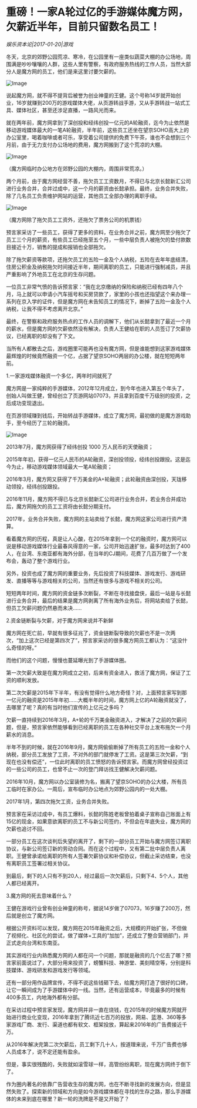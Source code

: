 # 重磅！一家A轮过亿的手游媒体魔方网，欠薪近半年，目前只留数名员工！

*娱乐资本论|2017-01-20|游戏*

冬天，北京的郊野公园荒凉、寒冷，在公园里有一座类似蔬菜大棚的办公场地，周围满是吵吵嚷嚷的人群，这些人里有警察，有政府服务热线的工作人员，当然大部分人是魔方网的员工，他们是来这里讨要欠薪的。

![Image](http://static.ylzbl.com/uploads/ueditor/php/upload/image/20170828/1503891767441508.png)

说起魔方网，就不得不提背后被誉为创业神童的王健。这个号称14岁就开始创业，16岁就赚到200万的游戏媒体大佬，从页游转战手游，又从手游转战一站式工具、媒体社区，甚至还涉足直播，一路风光而来。

就在两年前，魔方网拿到了深创投和经纬创投一亿元的A轮融资，迄今为止依然是移动游戏媒体最大的一笔A轮融资，半年前，这些员工还坐在望京SOHO高大上的办公室里，喝着咖啡或者可乐，享受着公司提供的免费下午茶，谁也不会想到三个月前，由于无力支付办公场地的费用，魔方网搬到了这个荒凉的大棚。

![Image](http://p1.pstatp.com/large/37d500029832f0bd27aa)

（魔方网临时办公地方在郊野公园的大棚内，周围非常荒凉。）

两个月前，由于魔方网经营不善，拖欠员工工资数月，不得已与北京长懿新汇公司进行业务合并，合并过成中，这一个月的薪资由长懿承担。最终，业务合并失败，除了几名员工负责维护网站的运营，其他员工全部办理的离职手续。

![Image](http://p2.pstatp.com/large/37dc0002841da9bd0fca)

（魔方网除了拖欠员工工资外，还拖欠了票务公司的机票钱）

预言家采访了一些员工，获得了更多的资料，在业务合并之前，魔方网至少拖欠了员工三个月的薪资，有些员工已经拖至五个月，一些中层负责人被拖欠的垫付款数目接近十万，销售的提成和报销也全部拖欠。

除了拖欠薪资等款项，还拖欠员工的五险一金及个人纳税，五险在去年年底结清，住房公积金及纳税拖欠时间接近半年，期间离职的员工，只能进行强制减员，并且严重影响了外地员工在北京的生存问题。

一位员工非常气愤的告诉预言家：“我在北京缴纳的保险和纳税已经有四年八个月，马上就可以申请小汽车摇号和买房贷款了，家里的小孩也还指望这个来办理一系列在京入学的证件，但是魔方网在未告知员工的情况下，断掉了五险一金及个人纳税，让我不得不考虑离开北京。”

最终，在警察和政府服务热点的工作人员的调解下，他们从长懿拿到了最近一个月的薪水，但是魔方网的欠薪依然没有解决，负责人王健给在职的人员签订了欠薪协议，已经离职的却没有了下文。

当所有人都散去之后，游戏圈里可能再也没有魔方网，但是谁能想到这家游戏媒体最辉煌的时候竟然融资一个亿，占据了望京SOHO两层的办公楼，就在短短两年前。

1.一家游戏媒体融资一个多亿，两年时间就死了

魔方网是一家纯粹的手游媒体，2012年12月成立，到今年也进入第五个年头了，创始人叫做王健，曾经创立了页游网站07073，并且拿到百度千万级别的投资，之后成功变现退出。

在页游领域赚到钱后，开始转战手游媒体，成立了魔方网，最初做的是魔方游戏助手，至今经历了三轮的融资。

![Image](http://p3.pstatp.com/large/37d5000298306458bc4e)

2013年7月，魔方网获得了经纬创投 1000 万人民币的天使融资；

2015年年初，获得一亿元人民币的A轮融资，深创投领投，经纬创投跟投。这是迄今为止，移动游戏媒体领域最大一笔A轮融资；

2016年3月，魔方网又获得了千万美金的A+轮融资；此轮融资由深创投，天珑移动领投，经纬创投跟投。

2016年11月，魔方网不得已与北京长懿新汇公司进行业务合并，若业务合并成功后，魔方网拖欠的员工工资将由长懿分期支付。

2017年，业务合并失败，魔方网的主站卖给了长懿，魔方网这家公司进行资产清算。

看着魔方网的历程，真是让人心酸，在2015年拿到一个亿的融资时，魔方网可以说是移动游戏媒体行业最春风得意的一家，公司开始迅速扩张，最多时达到了400人，在台湾、东南亚都有海外分部，在当年的CJ期间，花费了几百万做了一个发布会，轰动了整个游戏行业。

另外，投资也成了魔方网的重要业务，先后投资了科技媒体、游戏发行、游戏研发、直播等等与游戏相关的公司，当然还有很多与游戏不相关的公司。

短短两年时间，魔方网的资金链多次断裂，不断在寻找接盘侠，最后一站是与长懿进行业务合并，最后的结果是魔方网剥离了所有海外业务后，将网站卖给了长懿，但员工欠薪问题仍然悬而未决……

2.资金链断裂与欠薪，对于魔方网来说并不新鲜

魔方网在死亡前，早就有很多征兆了，资金链断裂导致的欠薪也不是一次两次，“加上这次已经是第四次了”，预言家采访的很多魔方网员工都认为：“这没什么奇怪的呀。”

而他们的这个问题，慢慢也蔓延曝光到了手游媒体圈。

第一次欠薪大致是在魔方网成立之初，后来有资金进入，救活了魔方网，保证了工资的顺利发放。

第二次欠薪是2015年下半年，有没有觉得什么地方奇怪？对，上面预言家写到那一亿元的融资是2015年年初……大概半年的时间，魔方网上亿的A轮融资就没了，去哪里了呢？真的有当时他们宣传的上亿元之多吗？

欠薪一直持续到2016年3月，A+轮的千万美金融资进入，才解决了之前的欠薪问题，但是，预言家依然能够看到已经离职的员工在各种社交平台上发布拖欠一个月薪水的消息。

半年不到的时候，就在2016年9月，魔方网偷偷断掉了所有员工的五险一金和个人纳税，部分员工发放了工资，不对外的部门就停发了工资。这是第三次欠薪，“到现在也没有偿还”，一位此时离职的员工愤怒的告诉预言家。而魔方网曾经投资过的一些公司的员工，也曾不止一次的登门拜访找王健解决欠薪问题。

2016年10月，魔方网以办公室装修为名，搬离了望京SOHO的办公大楼，所有员工临时在家办公。一周后，宣布临时办公地点为郊野公园内的一处大棚。

2017年1月，第四次拖欠工资，业务合并失败。

预言家在采访过成中，有员工爆料，长懿的陈姓老板曾拍着桌子宣称自己账面上有15亿的现金，如果意欲离职的员工不与新公司签约，不但会在年底失业，魔方网的欠薪也追讨不回。

一部分员工在这次谈判后失望的离开了，剩下的一部分员工开始与魔方网签订离职协议，与新公司签订新的劳动合同。而在这个过程中，又有第二批中层负责人离职。王健曾承诺给离职的所有人签署欠薪协议和补偿协议，但截止采访结束，也没有离职员工签署过相关协议。

到最后，剩下的人只有不到20人，经过最后一次欠薪后，只剩下4、5个人，其他人都已经离开。

3.魔方网的死去意味着什么？

王健在游戏行业曾有创业神童的称号，据说14岁做了07073，16岁赚了200万，然后就是创立了魔方网。

根据公开资料可以发现，魔方网在2015年融资之后，大规模的开始扩张，不但做了视频化、社区化的尝试，做了媒体+工具的“加加”，还成立了整合营销部门，并正式走向台湾和东南亚。

其实游戏行业内熟悉魔方网的人都在问一个问题，那就是融资的几个亿去了哪？预言家前面说过了，大部分用来投资了，螃蟹科技、神游堂、美刻晴空等，分别是科技媒体、游戏研发和游戏发行等领域。

还有一部分用作品牌宣传，不得不说这些钱砸下去，给魔方网打造了很好的口碑，让它一瞬间成为了手游媒体中的一线。当然，还有运营成本，毕竟最多的时候有400多员工，内地海外都有分部。

在采访过程中预言家发现，魔方网并非一直在烧钱，在2015年的时候魔方网就开始进行商业化变现，2016年拿到了腾讯近七百万的投放，网易、蓝港、360等多家游戏厂商、发行、渠道也都有软文、框架投放，算起来2016年的广告费接近千万。

从2016年解决完第二次欠薪后，员工剩下几十人，按道理来说，千万广告费也够人员成本了，说不定还能有盈余。

但是，事实很残酷的，失败就如滚雪球一样，高管纷纷离职，现在魔方网终于倒下了。

作为圈内著名的依靠广告营收生存的魔方网，也在不断寻找新的发展方向，但是显然失败了。探索新的领域和方向是如今游戏媒体都在寻找的生存之路，那么手游媒体的未来到底在哪里？新一轮的洗牌是不是又开始了？

